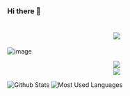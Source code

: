 ### Hi there 👋

<!--
**chiisen/chiisen** is a ✨ _special_ ✨ repository because its `README.md` (this file) appears on your GitHub profile.

Here are some ideas to get you started:

- 🔭 I’m currently working on ...
- 🌱 I’m currently learning ...
- 👯 I’m looking to collaborate on ...
- 🤔 I’m looking for help with ...
- 💬 Ask me about ...
- 📫 How to reach me: ...
- 😄 Pronouns: ...
- ⚡ Fun fact: ...
-->

<!-- 打字特效 -->
<h1 align="center">
  <a href="https://sunguoqi.com/">
    <img src="https://readme-typing-svg.herokuapp.com/?lines=console.log(%22Hello%2C%20World!%22);你好啊!歡迎來到我的 GitHub&center=true&size=27">
  </a>
</h1>

![image](https://tenten.marketing/blog/content/images/size/w2000/2021/07/No-Code------------------Coding---..--by-Rae--Jul--2021--Tenten-------.jpg)

<!-- 连续打卡 -->
<div align="center">
    <img  src="https://github-readme-streak-stats.herokuapp.com/?user=chiisen" />
</div>

<!-- 活动统计图 -->
<div align="center">
    <img src="https://activity-graph.herokuapp.com/graph?username=chiisen&theme=xcode" />
</div>

![Github Stats](https://github-readme-stats.vercel.app/api?username=chiisen&show_icons=true&theme=dark&count_private=true)
![Most Used Languages](https://github-readme-stats.vercel.app/api/top-langs/?username=chiisen&theme=dark&layout=compact)


